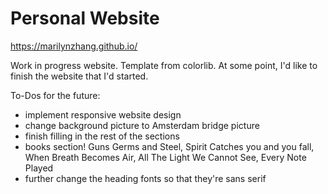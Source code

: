 # Personal Website
https://marilynzhang.github.io/


Work in progress website. Template from colorlib. At some point, I'd like to finish the website that I'd started.

To-Dos for the future:
- implement responsive website design
- change background picture to Amsterdam bridge picture 
- finish filling in the rest of the sections
- books section! Guns Germs and Steel, Spirit Catches you and you fall, When Breath Becomes Air, All The Light We Cannot See, Every Note Played
- further change the heading fonts so that they're sans serif 
